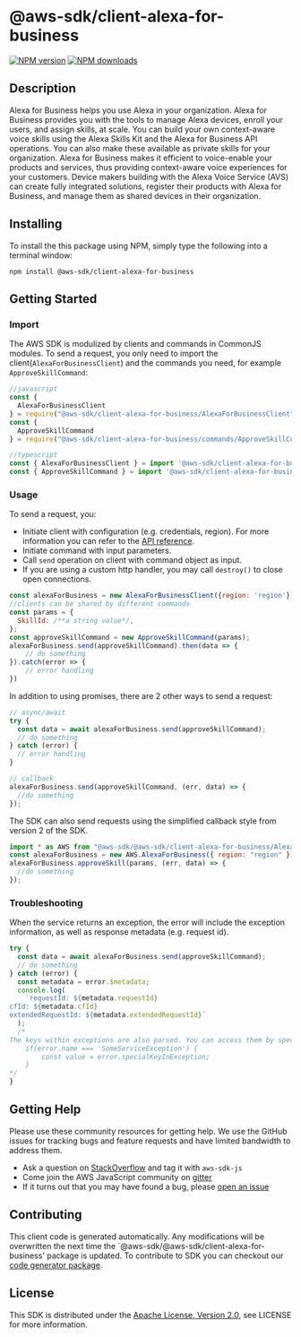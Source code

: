 # @aws-sdk/client-alexa-for-business

[![NPM version](https://img.shields.io/npm/v/@aws-sdk/client-alexa-for-business/preview.svg)](https://www.npmjs.com/package/@aws-sdk/client-alexa-for-business)
[![NPM downloads](https://img.shields.io/npm/dm/@aws-sdk/client-alexa-for-business.svg)](https://www.npmjs.com/package/@aws-sdk/client-alexa-for-business)

## Description

<p>Alexa for Business helps you use Alexa in your organization. Alexa for Business provides you with the tools to manage Alexa devices, enroll your users, and assign skills, at scale. You can build your own context-aware voice skills using the Alexa Skills Kit and the Alexa for Business API operations. You can also make these available as private skills for your organization. Alexa for Business makes it efficient to voice-enable your products and services, thus providing context-aware voice experiences for your customers. Device makers building with the Alexa Voice Service (AVS) can create fully integrated solutions, register their products with Alexa for Business, and manage them as shared devices in their organization. </p>

## Installing

To install the this package using NPM, simply type the following into a terminal window:

```
npm install @aws-sdk/client-alexa-for-business
```

## Getting Started

### Import

The AWS SDK is modulized by clients and commands in CommonJS modules. To send a request, you only need to import the client(`AlexaForBusinessClient`) and the commands you need, for example `ApproveSkillCommand`:

```javascript
//javascript
const {
  AlexaForBusinessClient
} = require("@aws-sdk/client-alexa-for-business/AlexaForBusinessClient");
const {
  ApproveSkillCommand
} = require("@aws-sdk/client-alexa-for-business/commands/ApproveSkillCommand");
```

```javascript
//typescript
const { AlexaForBusinessClient } = import '@aws-sdk/client-alexa-for-business/AlexaForBusinessClient';
const { ApproveSkillCommand } = import '@aws-sdk/client-alexa-for-business/commands/ApproveSkillCommand';
```

### Usage

To send a request, you:

- Initiate client with configuration (e.g. credentials, region). For more information you can refer to the [API reference][].
- Initiate command with input parameters.
- Call `send` operation on client with command object as input.
- If you are using a custom http handler, you may call `destroy()` to close open connections.

```javascript
const alexaForBusiness = new AlexaForBusinessClient({region: 'region'});
//clients can be shared by different commands
const params = {
  SkillId: /**a string value*/,
};
const approveSkillCommand = new ApproveSkillCommand(params);
alexaForBusiness.send(approveSkillCommand).then(data => {
    // do something
}).catch(error => {
    // error handling
})
```

In addition to using promises, there are 2 other ways to send a request:

```javascript
// async/await
try {
  const data = await alexaForBusiness.send(approveSkillCommand);
  // do something
} catch (error) {
  // error handling
}
```

```javascript
// callback
alexaForBusiness.send(approveSkillCommand, (err, data) => {
  //do something
});
```

The SDK can also send requests using the simplified callback style from version 2 of the SDK.

```javascript
import * as AWS from "@aws-sdk/@aws-sdk/client-alexa-for-business/AlexaForBusiness";
const alexaForBusiness = new AWS.AlexaForBusiness({ region: "region" });
alexaForBusiness.approveSkill(params, (err, data) => {
  //do something
});
```

### Troubleshooting

When the service returns an exception, the error will include the exception information, as well as response metadata (e.g. request id).

```javascript
try {
  const data = await alexaForBusiness.send(approveSkillCommand);
  // do something
} catch (error) {
  const metadata = error.$metadata;
  console.log(
    `requestId: ${metadata.requestId}
cfId: ${metadata.cfId}
extendedRequestId: ${metadata.extendedRequestId}`
  );
  /*
The keys within exceptions are also parsed. You can access them by specifying exception names:
    if(error.name === 'SomeServiceException') {
        const value = error.specialKeyInException;
    }
*/
}
```

## Getting Help

Please use these community resources for getting help. We use the GitHub issues for tracking bugs and feature requests and have limited bandwidth to address them.

- Ask a question on [StackOverflow](https://stackoverflow.com/questions/tagged/aws-sdk-js) and tag it with `aws-sdk-js`
- Come join the AWS JavaScript community on [gitter](https://gitter.im/aws/aws-sdk-js-v3)
- If it turns out that you may have found a bug, please [open an issue](https://github.com/aws/aws-sdk-js-v3/issues)

## Contributing

This client code is generated automatically. Any modifications will be overwritten the next time the `@aws-sdk/@aws-sdk/client-alexa-for-business' package is updated. To contribute to SDK you can checkout our [code generator package][].

## License

This SDK is distributed under the
[Apache License, Version 2.0](http://www.apache.org/licenses/LICENSE-2.0),
see LICENSE for more information.

[code generator package]: https://github.com/aws/aws-sdk-js-v3/tree/master/packages/service-types-generator
[api reference]: https://docs.aws.amazon.com/AWSJavaScriptSDK/latest/
